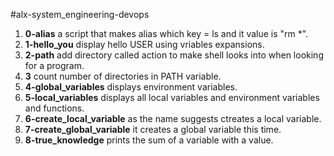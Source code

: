 #alx-system_engineering-devops

1. **0-alias** a script that makes alias which key = ls and it value is "rm *".
2. **1-hello_you** display hello USER using vriables expansions.
3. **2-path** add directory called action to make shell looks into when looking for a program.
4. **3** count number of directories in PATH variable.
5. **4-global_variables** displays environment variables.
6. **5-local_variables** displays all local variables and environment variables and functions.
7. **6-create_local_variable** as the name suggests ctreates a local variable.
8. **7-create_global_variable** it creates a global variable this time.
9. **8-true_knowledge** prints the sum of a variable with a value.

